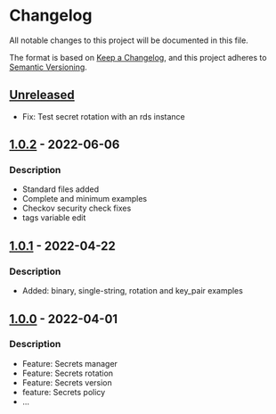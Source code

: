 # Changelog
All notable changes to this project will be documented in this file.

The format is based on [Keep a Changelog](https://keepachangelog.com/en/1.0.0/),
and this project adheres to [Semantic Versioning](https://semver.org/spec/v2.0.0.html).


## [Unreleased]
- Fix: Test secret rotation with an rds instance
## [1.0.2] - 2022-06-06
### Description
- Standard files added
- Complete and minimum examples
- Checkov security check fixes
- tags variable edit

## [1.0.1] - 2022-04-22
### Description
- Added: binary, single-string, rotation and key_pair examples

## [1.0.0] - 2022-04-01
### Description
- Feature: Secrets manager
- Feature: Secrets rotation
- Feature: Secrets version
- feature: Secrets policy
- ...

[Unreleased]: https://github.com/boldlink/terraform-aws-secretsmanager/compare/1.0.2...HEAD

[1.0.2]: https://github.com/boldlink/terraform-aws-secretsmanager/releases/tag/1.0.2

[1.0.1]: https://github.com/boldlink/terraform-aws-secretsmanager/releases/tag/v1.0.1

[1.0.0]: https://github.com/boldlink/terraform-aws-secretsmanager/releases/tag/v1.0.0
